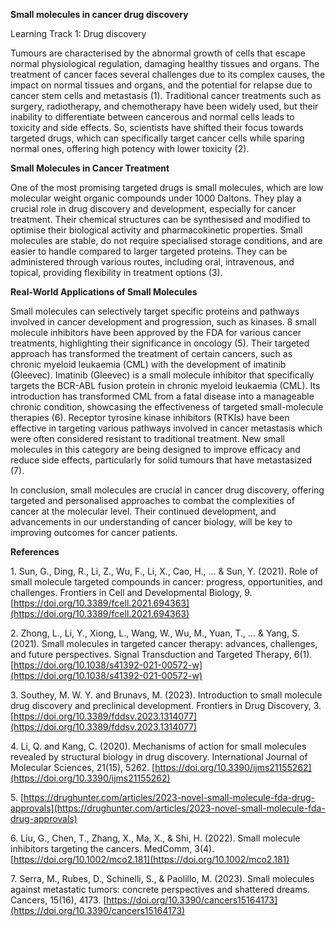 **Small molecules in cancer drug discovery**

Learning Track 1: Drug discovery




Tumours are characterised by the abnormal growth of cells that escape normal physiological regulation, damaging healthy tissues and organs. The treatment of cancer faces several challenges due to its complex causes, the impact on normal tissues and organs, and the potential for relapse due to cancer stem cells and metastasis (1). Traditional cancer treatments such as surgery, radiotherapy, and chemotherapy have been widely used, but their inability to differentiate between cancerous and normal cells leads to toxicity and side effects. So, scientists have shifted their focus towards targeted drugs, which can specifically target cancer cells while sparing normal ones, offering high potency with lower toxicity (2).

**Small Molecules in Cancer Treatment** 

One of the most promising targeted drugs is small molecules, which are low molecular weight organic compounds under 1000 Daltons. They play a crucial role in drug discovery and development, especially for cancer treatment. Their chemical structures can be synthesised and modified to optimise their biological activity and pharmacokinetic properties. Small molecules are stable, do not require specialised storage conditions, and are easier to handle compared to larger targeted proteins. They can be administered through various routes, including oral, intravenous, and topical, providing flexibility in treatment options (3).

**Real-World Applications of Small Molecules**

 Small molecules can selectively target specific proteins and pathways involved in cancer development and progression, such as kinases. 8 small molecule inhibitors have been approved by the FDA for various cancer treatments, highlighting their significance in oncology (5). Their targeted approach has transformed the treatment of certain cancers, such as chronic myeloid leukaemia (CML) with the development of imatinib (Gleevec).  Imatinib (Gleevec) is a small molecule inhibitor that specifically targets the BCR-ABL fusion protein in chronic myeloid leukaemia (CML). Its introduction has transformed CML from a fatal disease into a manageable chronic condition, showcasing the effectiveness of targeted small-molecule therapies (6). Receptor tyrosine kinase inhibitors (RTKIs) have been effective in targeting various pathways involved in cancer metastasis which were often considered resistant to traditional treatment. New small molecules in this category are being designed to improve efficacy and reduce side effects, particularly for solid tumours that have metastasized (7).

In conclusion, small molecules are crucial in cancer drug discovery, offering targeted and personalised approaches to combat the complexities of cancer at the molecular level. Their continued development, and advancements in our understanding of cancer biology, will be key to improving outcomes for cancer patients.

 

 

**References**

1\.      Sun, G., Ding, R., Li, Z., Wu, F., Li, X., Cao, H., … & Sun, Y. (2021). Role of small molecule targeted compounds in cancer: progress, opportunities, and challenges. Frontiers in Cell and Developmental Biology, 9\. [https://doi.org/10.3389/fcell.2021.694363](https://doi.org/10.3389/fcell.2021.694363)

2\.      Zhong, L., Li, Y., Xiong, L., Wang, W., Wu, M., Yuan, T., … & Yang, S. (2021). Small molecules in targeted cancer therapy: advances, challenges, and future perspectives. Signal Transduction and Targeted Therapy, 6(1). [https://doi.org/10.1038/s41392-021-00572-w](https://doi.org/10.1038/s41392-021-00572-w)

3\.      Southey, M. W. Y. and Brunavs, M. (2023). Introduction to small molecule drug discovery and preclinical development. Frontiers in Drug Discovery, 3\. [https://doi.org/10.3389/fddsv.2023.1314077](https://doi.org/10.3389/fddsv.2023.1314077)

4\.      Li, Q. and Kang, C. (2020). Mechanisms of action for small molecules revealed by structural biology in drug discovery. International Journal of Molecular Sciences, 21(15), 5262\. [https://doi.org/10.3390/ijms21155262](https://doi.org/10.3390/ijms21155262)

5\.      [https://drughunter.com/articles/2023-novel-small-molecule-fda-drug-approvals](https://drughunter.com/articles/2023-novel-small-molecule-fda-drug-approvals)

6\.      Liu, G., Chen, T., Zhang, X., Ma, X., & Shi, H. (2022). Small molecule inhibitors targeting the cancers. MedComm, 3(4). [https://doi.org/10.1002/mco2.181](https://doi.org/10.1002/mco2.181)

7\.      Serra, M., Rubes, D., Schinelli, S., & Paolillo, M. (2023). Small molecules against metastatic tumors: concrete perspectives and shattered dreams. Cancers, 15(16), 4173\. [https://doi.org/10.3390/cancers15164173](https://doi.org/10.3390/cancers15164173)

 

 

 

